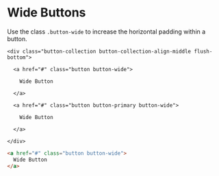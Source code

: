 # Wide Buttons

Use the class `.button-wide` to increase the horizontal padding within a button.

<div class="panel flush-bottom">

  <div class="panel-cell">

    <div class="button-collection button-collection-align-middle flush-bottom">

      <a href="#" class="button button-wide">

        Wide Button

      </a>

      <a href="#" class="button button-primary button-wide">

        Wide Button

      </a>

    </div>

  </div>

  <div class="panel-cell panel-cell-light panel-cell-code-block" markdown="1">

```html
<a href="#" class="button button-wide">
  Wide Button
</a>
```

  </div>

</div>
